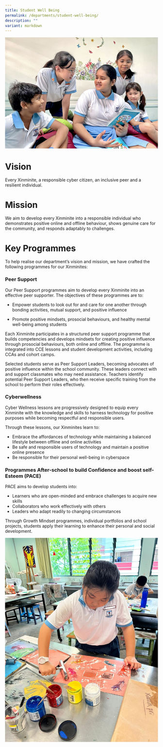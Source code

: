```yaml
---
title: Student Well Being
permalink: /departments/student-well-being/
description: ""
variant: markdown
---
```

![](/images/Department%20Pics/student%20well%20being%20s.jpg)

# **Vision** 

Every Xinminite, a responsible cyber citizen, an inclusive peer and a resilient individual.

# **Mission** 

We aim to develop every Xinminite into a responsible individual who demonstrates positive online and offline behaviour, shows genuine care for the community, and responds adaptably to challenges.

# **Key Programmes**

To help realise our department’s vision and mission, we have crafted the following programmes for our Xinminites:

### Peer Support

Our Peer Support programmes aim to develop every Xinminite into an effective peer supporter. The objectives of these programmes are to:

* Empower students to look out for and care for one another through bonding activities, mutual support, and positive influence

* Promote positive mindsets, prosocial behaviours, and healthy mental well-being among students

Each Xinminite participates in a structured peer support programme that builds competencies and develops mindsets for creating positive influence through prosocial behaviours, both online and offline. The programme is integrated into CCE lessons and student development activities, including CCAs and cohort camps.

Selected students serve as Peer Support Leaders, becoming advocates of positive influence within the school community. These leaders connect with and support classmates who may need assistance. Teachers identify potential Peer Support Leaders, who then receive specific training from the school to perform their roles effectively.


### Cyberwellness

Cyber Wellness lessons are progressively designed to equip every Xinminite with the knowledge and skills to harness technology for positive purposes while becoming respectful and responsible users.

Through these lessons, our Xinminites learn to:

* Embrace the affordances of technology while maintaining a balanced lifestyle between offline and online activities
* Be safe and responsible users of technology and maintain a positive online presence
* Be responsible for their personal well-being in cyberspace


### Programmes After-school to build Confidence and boost self-Esteem (PACE)

PACE aims to develop students into:

* Learners who are open-minded and embrace challenges to acquire new skills
* Collaborators who work effectively with others
* Leaders who adapt readily to changing circumstances

Through Growth Mindset programmes, individual portfolios and school projects, students apply their learning to enhance their personal and social development.

![](/images/PACE__Artist_in_Residence.jpg)